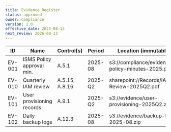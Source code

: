 ```yaml
---
title: Evidence Register
status: approved
owner: Compliance
version: 1.0
effective_date: 2025-08-13
next_review: 2026-08-13
---
```


| ID     | Name                       | Control(s)            | Period         | Location (immutable link)                              | Owner     |
|--------|----------------------------|-----------------------|----------------|--------------------------------------------------------|-----------|
| EV-001 | ISMS Policy approval min.  | A.5.1                 | 2025-08        | s3://compliance/evidence/ISMS-policy-minutes-2025.pdf  | CISO      |
| EV-010 | Quarterly IAM review       | A.5.15, A.8.16        | 2025-Q2        | sharepoint://Records/IAM-Review-2025Q2.pdf             | IT SecOps |
| EV-101 | User provisioning records  | A.9.1                 | 2025-Q2        | s3://evidence/user-provisioning-2025Q2.zip            | IT SecOps |
| EV-102 | Daily backup logs          | A.12.3                | 2025-08        | s3://evidence/backup-logs-2025-08.zip                 | IT Operations |
